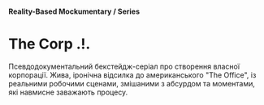 #### Reality-Based Mockumentary / Series

# The Corp .!.

Псевдодокументальний бекстейдж-серіал про створення власної корпорації. Жива, іронічна відсилка до американського "The Office", із реальними робочими сценами, змішаними з абсурдом та моментами, які навмисне заважають процесу.